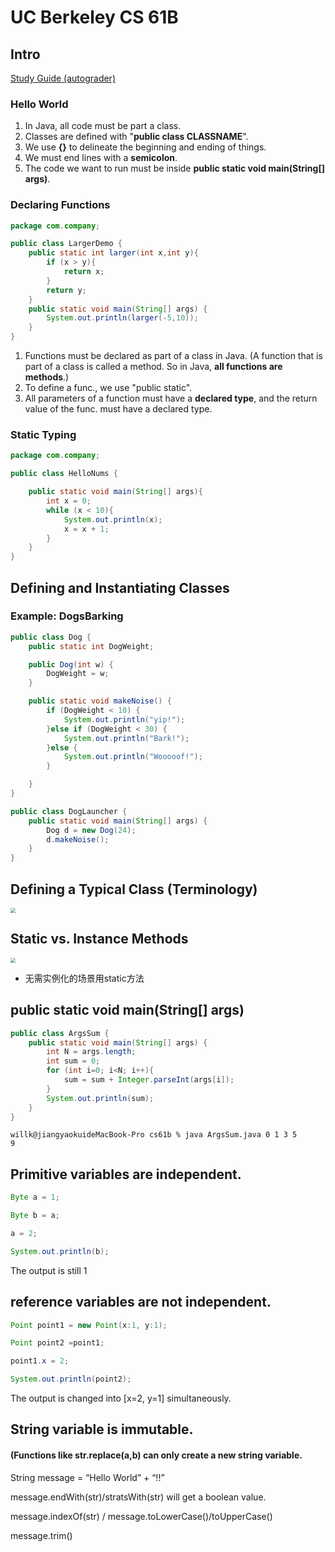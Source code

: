# UC Berkeley CS 61B

## Intro

[Study Guide (autograder)](https://github.com/SFUMECJF/cs61b-study-guide/blob/main/1-autograder配置.md)



### Hello World

1. In Java, all code must be part a class.
2. Classes are defined with "**public class CLASSNAME**".
3. We use **{}** to delineate the beginning and ending of things.
4. We must end lines with a **semicolon**.
5. The code we want to run must be inside **public static void main(String[] args)**.



### Declaring Functions

```java
package com.company;

public class LargerDemo {
    public static int larger(int x,int y){
        if (x > y){
            return x;
        }
        return y;
    }
    public static void main(String[] args) {
        System.out.println(larger(-5,10));
    }
}
```

1. Functions must be declared as part of a class in Java. (A function that is part of a class is called a method. So in Java, **all functions are methods**.)
2. To define a func., we use "public static".
3. All parameters of a function must have a **declared type**, and the return value of the func. must have a declared type.



### Static Typing

```java
package com.company;

public class HelloNums {

    public static void main(String[] args){
        int x = 0;
        while (x < 10){
            System.out.println(x);
            x = x + 1;
        }
    }
}
```



## Defining and Instantiating Classes

### Example: DogsBarking

```java
public class Dog {
    public static int DogWeight;

    public Dog(int w) {
        DogWeight = w;
    }

    public static void makeNoise() {
        if (DogWeight < 10) {
            System.out.println("yip!");
        }else if (DogWeight < 30) {
            System.out.println("Bark!");
        }else {
            System.out.println("Wooooof!");
        }

    }
}
```

```java
public class DogLauncher {
    public static void main(String[] args) {
        Dog d = new Dog(24);
        d.makeNoise();
    }
}
```



## Defining a Typical Class (Terminology)

<img src="/Users/willk/Library/Mobile Documents/com~apple~CloudDocs/course_notes/typora-images/terminology.png" style="zoom:50%;" />



## Static vs. Instance Methods

<img src="/Users/willk/Library/Mobile Documents/com~apple~CloudDocs/course_notes/typora-images/61b-static.jpeg" style="zoom:50%;" />

- 无需实例化的场景用static方法



## public static void main(String[] args)

```java
public class ArgsSum {
    public static void main(String[] args) {
        int N = args.length;
        int sum = 0;
        for (int i=0; i<N; i++){
            sum = sum + Integer.parseInt(args[i]);
        }
        System.out.println(sum);
    }
}
```

```shell
willk@jiangyaokuideMacBook-Pro cs61b % java ArgsSum.java 0 1 3 5
9
```



## Primitive variables are independent.

```java
Byte a = 1;

Byte b = a;

a = 2;

System.out.println(b);
```

The output is still 1



## reference variables are not independent.

```java
Point point1 = new Point(x:1, y:1);

Point point2 =point1;

point1.x = 2;

System.out.println(point2);
```

The output is changed into [x=2, y=1] simultaneously. 



## String variable is immutable. 

#### (Functions like str.replace(a,b) can only create a new string variable.

String message = “Hello World” + “!!”

message.endWith(str)/stratsWith(str) will get a boolean value. 

message.indexOf(str) / message.toLowerCase()/toUpperCase()

message.trim()
